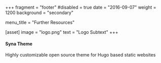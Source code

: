 +++
fragment = "footer"
#disabled = true
date = "2016-09-07"
weight = 1200
background = "secondary"

menu_title = "Further Resources"

[asset]
  image = "logo.png"
  text = "Logo Subtext"
+++

#### Syna Theme

Highly customizable open source theme for Hugo based static websites
